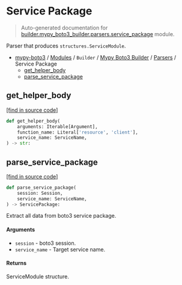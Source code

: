 # Service Package

> Auto-generated documentation for [builder.mypy_boto3_builder.parsers.service_package](https://github.com/vemel/mypy_boto3/blob/master/builder/mypy_boto3_builder/parsers/service_package.py) module.

Parser that produces `structures.ServiceModule`.

- [mypy-boto3](../../../README.md#mypy_boto3) / [Modules](../../../MODULES.md#mypy-boto3-modules) / `Builder` / [Mypy Boto3 Builder](../index.md#mypy-boto3-builder) / [Parsers](index.md#parsers) / Service Package
    - [get_helper_body](#get_helper_body)
    - [parse_service_package](#parse_service_package)

## get_helper_body

[[find in source code]](https://github.com/vemel/mypy_boto3/blob/master/builder/mypy_boto3_builder/parsers/service_package.py#L230)

```python
def get_helper_body(
    arguments: Iterable[Argument],
    function_name: Literal['resource', 'client'],
    service_name: ServiceName,
) -> str:
```

## parse_service_package

[[find in source code]](https://github.com/vemel/mypy_boto3/blob/master/builder/mypy_boto3_builder/parsers/service_package.py#L34)

```python
def parse_service_package(
    session: Session,
    service_name: ServiceName,
) -> ServicePackage:
```

Extract all data from boto3 service package.

#### Arguments

- `session` - boto3 session.
- `service_name` - Target service name.

#### Returns

ServiceModule structure.
